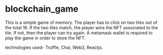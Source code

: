 # blockchain_game

This is a simple game of memory.
The player has to click on two tiles out of the total 16. If the two tiles match, the player wins the NFT associated to the tile.
If not, then the player can try again.
A metamask wallet is required to play the game in order to store the NFT.

technologies used- Truffle, Chai, Web3, Reactjs.
